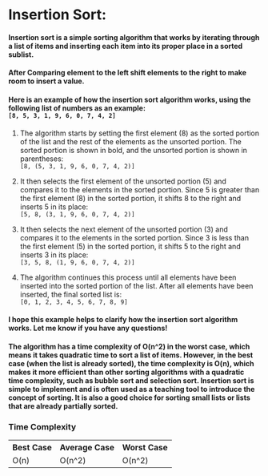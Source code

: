 # Insertion Sort:

#### Insertion sort is a simple sorting algorithm that works by iterating through a list of items and inserting each item into its proper place in a sorted sublist.

#### After Comparing element to the left shift elements to the right to make room to insert a value.

#### Here is an example of how the insertion sort algorithm works, using the following list of numbers as an example: </br> `[8, 5, 3, 1, 9, 6, 0, 7, 4, 2]`

1. The algorithm starts by setting the first element (8) as the sorted portion of the list and the rest of the elements as the unsorted portion. The sorted portion is shown in bold, and the unsorted portion is shown in parentheses:
</br> `[8, (5, 3, 1, 9, 6, 0, 7, 4, 2)]`

2. It then selects the first element of the unsorted portion (5) and compares it to the elements in the sorted portion. Since 5 is greater than the first element (8) in the sorted portion, it shifts 8 to the right and inserts 5 in its place:
</br> `[5, 8, (3, 1, 9, 6, 0, 7, 4, 2)]`

3. It then selects the next element of the unsorted portion (3) and compares it to the elements in the sorted portion. Since 3 is less than the first element (5) in the sorted portion, it shifts 5 to the right and inserts 3 in its place:
</br> `[3, 5, 8, (1, 9, 6, 0, 7, 4, 2)]`

4. The algorithm continues this process until all elements have been inserted into the sorted portion of the list. After all elements have been inserted, the final sorted list is:
</br> `[0, 1, 2, 3, 4, 5, 6, 7, 8, 9]`

#### I hope this example helps to clarify how the insertion sort algorithm works.  Let me know if you have any questions!

#### The algorithm has a time complexity of O(n^2) in the worst case, which means it takes quadratic time to sort a list of items. However, in the best case (when the list is already sorted), the time complexity is O(n), which makes it more efficient than other sorting algorithms with a quadratic time complexity, such as bubble sort and selection sort. Insertion sort is simple to implement and is often used as a teaching tool to introduce the concept of sorting. It is also a good choice for sorting small lists or lists that are already partially sorted.

### Time Complexity

<table>
    <tr>
        <th>Best Case</th>
        <th>Average Case</th>
        <th>Worst Case</th>
    </tr>
    <tr>
        <td>O(n)</td>
        <td>O(n^2)</td>
        <td>O(n^2)</td>
    </tr>
</table>
